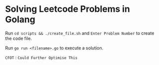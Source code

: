 # Solving Leetcode Problems in Golang

Run `cd scripts && ./create_file.sh` and `Enter Problem Number` to create the code file.

Run `go run <filename>.go` to execute a solution.

`CFOT` : `Could Further Optimise This`

<!--
  Skipped on:
    10/11/2024 - long day
    11/11/2024 - long day
    21/11/2024 - fallen sick
    22/11/2024 - fallen sick
-->
